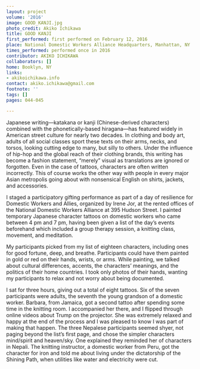 ```yaml
---
layout: project
volume: '2016'
image: GOOD_KANJI.jpg
photo_credit: Akiko Ichikawa
title: GOOD KANJI
first_performed: first performed on February 12, 2016
place: National Domestic Workers Alliance Headquarters, Manhattan, NY
times_performed: performed once in 2016
contributor: AKIKO ICHIKAWA
collaborators: []
home: Booklyn, NY
links:
- akikoichikawa.info
contact: akiko.ichikawa@gmail.com
footnote: ''
tags: []
pages: 044-045

---
```


Japanese writing—katakana or kanji (Chinese-derived characters) combined with the phonetically-based hiragana—has featured widely in American street culture for nearly two decades. In clothing and body art, adults of all social classes sport these texts on their arms, necks, and torsos, looking cutting edge to many, but silly to others. Under the influence of hip-hop and the global reach of their clothing brands, this writing has become a fashion statement, “merely” visual as translations are ignored or forgotten. Even in the case of tattoos, characters are often written incorrectly. This of course works the other way with people in every major Asian metropolis going about with nonsensical English on shirts, jackets, and accessories.

I staged a participatory gifting performance as part of a day of resilience for Domestic Workers and Allies, organized by Irene Jor, at the rented offices of the National Domestic Workers Alliance at 395 Hudson Street. I painted temporary Japanese character tattoos on domestic workers who came between 4 pm and 7 pm, having been given a list of the day’s events beforehand which included a group therapy session, a knitting class, movement, and meditation.

My participants picked from my list of eighteen characters, including ones for good fortune, deep, and breathe. Participants could have them painted in gold or red on their hands, wrists, or arms. While painting, we talked about cultural differences, accents, the characters’ meanings, and the politics of their home countries. I took only photos of their hands, wanting my participants to relax and not worry about being documented.

I sat for three hours, giving out a total of eight tattoos. Six of the seven participants were adults, the seventh the young grandson of a domestic worker. Barbara, from Jamaica, got a second tattoo after spending some time in the knitting room. I accompanied her there, and I flipped through online videos about Trump on the projector. She was extremely relaxed and happy at the end of the process and I was pleased to know I was part of making that happen. The three Nepalese participants seemed shyer, not paging beyond the list’s first page, and chose the simpler characters mind/spirit and  heaven/sky. One explained they reminded her of characters in Nepali. The knitting instructor, a domestic worker from Peru, got the character for iron and told me about living under the dictatorship of the Shining Path, when utilities like water and electricity were cut.
